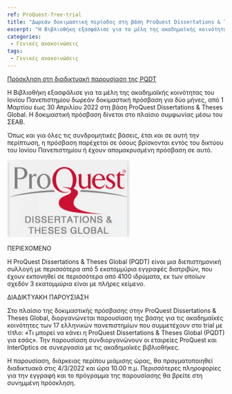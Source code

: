 ```yaml
---
ref: ProQuest-free-trial
title: "Δωρεάν δοκιμαστική περίοδος στη βάση ProQuest Dissertations & Theses Global"
excerpt: "Η Βιβλιοθήκη εξασφάλισε για τα μέλη της ακαδημαϊ­κής κοινότητας του Ιονίου Πανεπιστημίου δωρεάν δοκιμαστική πρόσβαση για δύο μήνες στη βάση ProQuest Dissertations & Theses Global. Η δοκιμαστική πρόσβαση δίνεται στο πλαίσιο συμφωνίας μέσω του ΣΕΑΒ."
categories:
 - Γενικές ανακοινώσεις
tags:
 - Γενικές ανακοινώσεις
---
```


[Πρόσκληση στη διαδικτυακή παρουσίαση της PQDT](https://ionio.gr/download.php?f=23000-23999/IU-nf-23526-25523-gr.pdf)

Η Βιβλιοθήκη εξασφάλισε για τα μέλη της ακαδημαϊ­κής κοινότητας του Ιονίου Πανεπιστημίου δωρεάν δοκιμαστική πρόσβαση 
για δύο μήνες, από 1 Μαρτίου έως 30 Απριλίου 2022 στη βάση ProQuest Dissertations & Theses Global. Η δοκιμαστική πρόσβαση δίνεται στο πλαίσιο συμφωνίας μέσω του ΣΕΑΒ.

Όπως και για όλες τις συνδρομητικές βάσεις, έτσι και σε αυτή την περίπτωση, η πρόσβαση παρέχεται σε όσους βρίσκονται 
εντός του δικτύου του Ιονίου Πανεπιστημίου ή έχουν απο­μακρυσμένη πρόσβαση σε αυτό.

![ProQuest Logo](https://github.com/alexpoulis/sitegr/blob/2019128/assets/images/ProQuest.png)

ΠΕΡΙΕΧΟΜΕΝΟ

H ProQuest Dissertations & Theses Global (PQDT) είναι μια διεπιστημονική συλλογή με περισσότερα από 5 εκατομμύρια εγγραφές διατριβών, που έχουν εκπονηθεί σε περισσότερα από 4100 ιδρύματα, εκ των οποίων σχεδόν 3 εκατομμύρια είναι με πλήρες κείμενο.

ΔΙΑΔΙΚΤΥΑΚΗ ΠΑΡΟΥΣΙΑΣΗ

Στο πλαίσιο της δοκιμαστικής πρόσβασης στην ProQuest Dissertations & Theses Global, διοργανώνεται παρουσίαση της βάσης για τις ακαδημαϊκές κοινότητες των 17 ελληνικών πανεπιστημίων που συμμετέχουν στο trial με τίτλο: «Τι μπορεί να κάνει η ProQuest Dissertations & Theses Global (PQDT) για εσάς». Την παρουσίαση συνδιοργανώνουν οι εταιρείες ProQuest και InterOptics σε συνεργασία με τις ακαδημαϊκές βιβλιοθήκες.

Η παρουσίαση, διάρκειας περίπου μιάμισης ώρας, θα πραγματοποιηθεί διαδικτυακά στις 4/3/2022 και ώρα 10.00 π.μ. Περισσότερες πληροφορίες για την εγγραφή και το πρόγραμμα της παρουσίασης θα βρείτε στη συνημμένη πρόσκληση.
